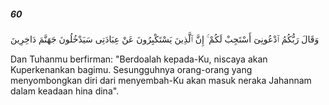 ##### 60

<span class="ayah">وَقَالَ رَبُّكُمُ ٱدْعُونِىٓ أَسْتَجِبْ لَكُمْ ۚ إِنَّ ٱلَّذِينَ يَسْتَكْبِرُونَ عَنْ عِبَادَتِى سَيَدْخُلُونَ جَهَنَّمَ دَاخِرِينَ</span>

<span class="ayah_translation">Dan Tuhanmu berfirman: "Berdoalah kepada-Ku, niscaya akan Kuperkenankan bagimu. Sesungguhnya orang-orang yang menyombongkan diri dari menyembah-Ku akan masuk neraka Jahannam dalam keadaan hina dina".</span>

